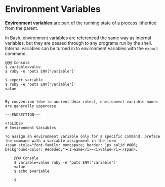 <!SLIDE>
# Environment Variables

**Environment variables** are part of the running state of a process inherited from the parent.

In Bash, environment variables are referenced the same way as internal variables, but they are passed through to any programs run by the shell.  Internal variables can be turned in to environment variables with the `export` command.

    @@@ Console
    $ variable=value
    $ ruby -e 'puts ENV["variable"]'

    $ export variable
    $ ruby -e 'puts ENV["variable"]'
    value

~~~SECTION:notes~~~

By convention (due to ancient Unix rules), environment variable names are generally uppercase.

~~~ENDSECTION~~~

<!SLIDE>
# Environment Variables

To assign an environment variable only for a specific command, preface the command with a variable assignment in the form
<span style="font-family: monospace; border: 1px solid #666; background-color: #ededed;"><i>name</i>=<i>value</i></span>.

    @@@ Console
    $ variable=value ruby -e 'puts ENV["variable"]'
    value
    $ echo $variable

    $
